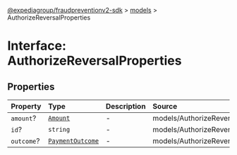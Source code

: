 [@expediagroup/fraudpreventionv2-sdk](../../index.md) > [models](../index.md) > AuthorizeReversalProperties

# Interface: AuthorizeReversalProperties

## Properties

| Property | Type | Description | Source |
| :------ | :------ | :------ | :------ |
| `amount`? | [`Amount`](../classes/Amount.md) | - | models/AuthorizeReversal.ts:56 |
| `id`? | `string` | - | models/AuthorizeReversal.ts:55 |
| `outcome`? | [`PaymentOutcome`](../classes/PaymentOutcome.md) | - | models/AuthorizeReversal.ts:57 |
